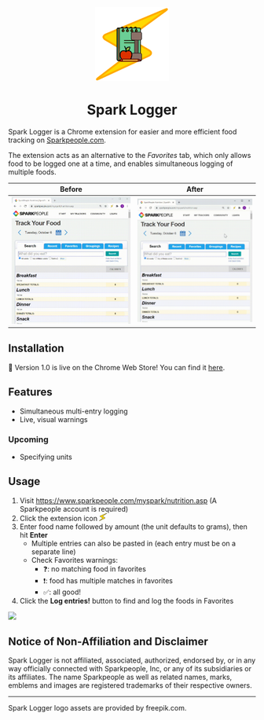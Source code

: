 
<p align="center">
  <img src="https://raw.githubusercontent.com/osharaki/spark-logger/master/images/SL-Logo_Preview.png" width="150"/>
</p>
<h1 align="center">Spark Logger</h1>

Spark Logger is a Chrome extension for easier and more efficient food tracking on [Sparkpeople.com](https://www.sparkpeople.com).

The extension acts as an alternative to the *Favorites* tab, which only allows food to be logged one at a time, and enables simultaneous logging of multiple foods.
<br>

Before | After
:-:|:-:
![](https://raw.githubusercontent.com/osharaki/spark-logger/master/images/before.gif) | ![](https://raw.githubusercontent.com/osharaki/spark-logger/master/images/after.gif)

## Installation
:rocket: Version 1.0 is live on the Chrome Web Store! You can find it [here](https://chrome.google.com/webstore/detail/spark-logger/lpppdeadccdckckcllnoeadmikncejlo).

## Features
- Simultaneous multi-entry logging
- Live, visual warnings

### Upcoming
- Specifying units

## Usage
1. Visit https://www.sparkpeople.com/myspark/nutrition.asp (A Sparkpeople account is required)
2. Click the extension icon ![](https://raw.githubusercontent.com/osharaki/spark-logger/master/images/SL-Logo_16.png)
3. Enter food name followed by amount (the unit defaults to grams), then hit **Enter** 
    * Multiple entries can also be pasted in (each entry must be on a separate line)
    * Check Favorites warnings:
      - :question:: no matching food in favorites
      - :exclamation:: food has multiple matches in favorites
      - ✅: all good!
4. Click the **Log entries!** button to find and log the foods in Favorites

![](https://raw.githubusercontent.com/osharaki/spark-logger/master/images/usage.gif)

## Notice of Non-Affiliation and Disclaimer
Spark Logger is not affiliated, associated, authorized, endorsed by, or in any way officially connected with Sparkpeople, Inc, or any of its subsidiaries or its affiliates.
The name Sparkpeople as well as related names, marks, emblems and images are registered trademarks of their respective owners.

---
Spark Logger logo assets are provided by freepik.com.